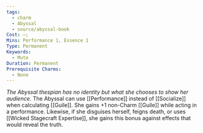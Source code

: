 ```yaml
---
tags:
  - charm
  - Abyssal
  - source/abyssal-book
Cost: —; 
Mins: Performance 1, Essence 1
Type: Permanent
Keywords:
  - Mute
Duration: Permanent
Prerequisite Charms:
  - None
---
```

*The Abyssal thespian has no identity but what she chooses to show her audience.*
The Abyssal can use [[Performance]] instead of [[Socialize]] when calculating [[Guile]]. She gains +1 non-Charm [[Guile]] while acting in a performance. Likewise, if she disguises herself, feigns death, or uses [[Wicked Stagecraft Expertise]], she gains this bonus against effects that would reveal the truth.